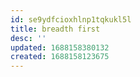 ```yaml
---
id: se9ydfcioxhlnp1tqkukl5l
title: breadth first
desc: ''
updated: 1688158380132
created: 1688158123675
---
```

